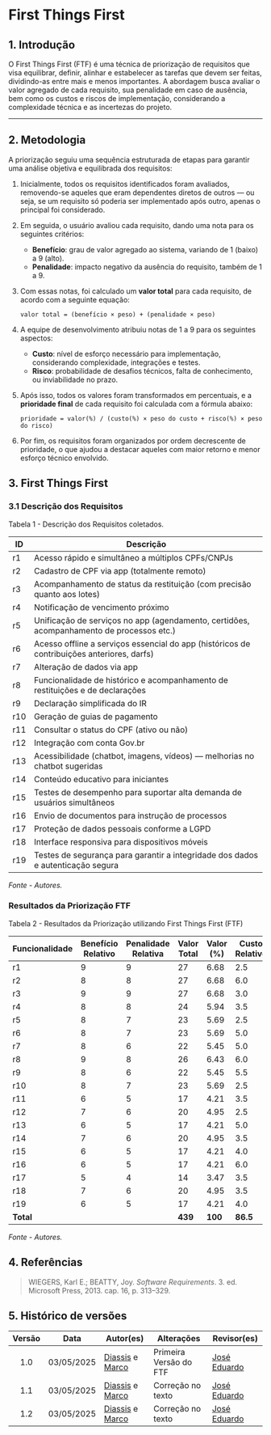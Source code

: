 # First Things First

## 1. Introdução

O First Things First (FTF) é uma técnica de priorização de requisitos que visa equilibrar, definir, alinhar e estabelecer as tarefas que devem ser feitas, dividindo-as entre mais e menos importantes. A abordagem busca avaliar o valor agregado de cada requisito, sua penalidade em caso de ausência, bem como os custos e riscos de implementação, considerando a complexidade técnica e as incertezas do projeto.

---

## 2. Metodologia

A priorização seguiu uma sequência estruturada de etapas para garantir uma análise objetiva e equilibrada dos requisitos:

1. Inicialmente, todos os requisitos identificados foram avaliados, removendo-se aqueles que eram dependentes diretos de outros — ou seja, se um requisito só poderia ser implementado após outro, apenas o principal foi considerado.

2. Em seguida, o usuário avaliou cada requisito, dando uma nota para os seguintes critérios:

   * **Benefício**: grau de valor agregado ao sistema, variando de 1 (baixo) a 9 (alto).
   * **Penalidade**: impacto negativo da ausência do requisito, também de 1 a 9.

3. Com essas notas, foi calculado um **valor total** para cada requisito, de acordo com a seguinte equação:

   ```
   valor total = (benefício × peso) + (penalidade × peso)
   ```

4. A equipe de desenvolvimento atribuiu notas de 1 a 9 para os seguintes aspectos:

   * **Custo**: nível de esforço necessário para implementação, considerando complexidade, integrações e testes.
   * **Risco**: probabilidade de desafios técnicos, falta de conhecimento, ou inviabilidade no prazo.

5. Após isso, todos os valores foram transformados em percentuais, e a **prioridade final** de cada requisito foi calculada com a fórmula abaixo:

   ```
   prioridade = valor(%) / (custo(%) × peso do custo + risco(%) × peso do risco)
   ```

6. Por fim, os requisitos foram organizados por ordem decrescente de prioridade, o que ajudou a destacar aqueles com maior retorno e menor esforço técnico envolvido.

## 3. First Things First

### 3.1 Descrição dos Requisitos
Tabela 1 - Descrição dos Requisitos coletados.

| ID  | Descrição                                                                                  |
| --- | ------------------------------------------------------------------------------------------ |
| r1  | Acesso rápido e simultâneo a múltiplos CPFs/CNPJs                                          |
| r2  | Cadastro de CPF via app (totalmente remoto)                                                |
| r3  | Acompanhamento de status da restituição (com precisão quanto aos lotes)                    |
| r4  | Notificação de vencimento próximo                                                          |
| r5  | Unificação de serviços no app (agendamento, certidões, acompanhamento de processos etc.)   |
| r6  | Acesso offline a serviços essencial do app (históricos de contribuições anteriores, darfs) |
| r7  | Alteração de dados via app                                                                 |
| r8  | Funcionalidade de histórico e acompanhamento de restituições e de declarações              |
| r9  | Declaração simplificada do IR                                                              |
| r10 | Geração de guias de pagamento                                                              |
| r11 | Consultar o status do CPF (ativo ou não)                                                   |
| r12 | Integração com conta Gov.br                                                                |
| r13 | Acessibilidade (chatbot, imagens, vídeos) — melhorias no chatbot sugeridas                 |
| r14 | Conteúdo educativo para iniciantes                                                         |
| r15 | Testes de desempenho para suportar alta demanda de usuários simultâneos                    |
| r16 | Envio de documentos para instrução de processos                                            |
| r17 | Proteção de dados pessoais conforme a LGPD                                                 |
| r18 | Interface responsiva para dispositivos móveis                                              |
| r19 | Testes de segurança para garantir a integridade dos dados e autenticação segura            |
_Fonte - Autores._


### Resultados da Priorização FTF
Tabela 2 - Resultados da Priorização utilizando First Things First (FTF)

| Funcionalidade | Benefício Relativo | Penalidade Relativa | Valor Total | Valor (%) | Custo Relativo | Custo (%) | Risco Relativo | Risco (%) | Prioridade |
|----------------|---------------------|----------------------|-------------|-----------|----------------|-----------|----------------|-----------|------------|
| r1             | 9                   | 9                    | 27          | 6.68      | 2.5            | 2.89      | 2.5            | 3.36      | 2.055      |
| r2             | 8                   | 8                    | 27          | 6.68      | 6.0            | 6.94      | 3.3            | 4.46      | 1.095      |
| r3             | 9                   | 9                    | 27          | 6.68      | 3.0            | 3.47      | 2.5            | 3.36      | 2.009      |
| r4             | 8                   | 8                    | 24          | 5.94      | 3.5            | 4.05      | 3.3            | 4.46      | 1.456      |
| r5             | 8                   | 7                    | 23          | 5.69      | 2.5            | 2.89      | 2.5            | 3.36      | 2.055      |
| r6             | 8                   | 7                    | 23          | 5.69      | 5.0            | 5.79      | 3.3            | 4.46      | 1.062      |
| r7             | 8                   | 6                    | 22          | 5.45      | 5.0            | 5.79      | 3.3            | 4.46      | 1.017      |
| r8             | 9                   | 8                    | 26          | 6.43      | 6.0            | 6.94      | 4.2            | 5.59      | 0.957      |
| r9             | 8                   | 6                    | 22          | 5.45      | 5.5            | 6.37      | 3.3            | 4.46      | 0.973      |
| r10            | 8                   | 7                    | 23          | 5.69      | 2.5            | 2.89      | 3.6            | 4.91      | 1.589      |
| r11            | 6                   | 5                    | 17          | 4.21      | 3.5            | 4.62      | 2.5            | 3.36      | 1.050      |
| r12            | 7                   | 6                    | 20          | 4.95      | 2.5            | 2.89      | 2.5            | 3.36      | 2.055      |
| r13            | 6                   | 5                    | 17          | 4.21      | 5.0            | 5.79      | 3.3            | 4.46      | 0.818      |
| r14            | 7                   | 6                    | 20          | 4.95      | 3.5            | 4.62      | 3.3            | 4.46      | 1.087      |
| r15            | 6                   | 5                    | 17          | 4.21      | 4.0            | 5.21      | 4.2            | 5.59      | 0.777      |
| r16            | 6                   | 5                    | 17          | 4.21      | 6.0            | 6.94      | 4.2            | 5.59      | 0.691      |
| r17            | 5                   | 4                    | 14          | 3.47      | 3.5            | 4.05      | 2.8            | 3.76      | 0.856      |
| r18            | 7                   | 6                    | 20          | 4.95      | 3.5            | 4.05      | 3.3            | 4.46      | 1.170      |
| r19            | 6                   | 5                    | 17          | 4.21      | 4.0            | 5.21      | 4.2            | 5.59      | 0.777      |
| **Total**      |                     |                      | **439**     | **100**   | **86.5**       | **100**    | **74.4**       | **100**    |            |
_Fonte - Autores._


## 4. Referências

> WIEGERS, Karl E.; BEATTY, Joy. *Software Requirements*. 3. ed. Microsoft Press, 2013. cap. 16, p. 313–329.

## 5. Histórico de versões

| Versão | Data       | Autor(es)          | Alterações                                             | Revisor(es) |
| :----: | ---------- | ------------------ | ------------------------------------------------------ | ----------- |
|   1.0  | 03/05/2025 | [Diassis](https://github.com/Diaxiz) e [Marco](https://github.com/marcomarquesdc)  | Primeira Versão do FTF | [José Eduardo](https://github.com/jevprado)   |
|   1.1  | 03/05/2025 | [Diassis](https://github.com/Diaxiz) e [Marco](https://github.com/marcomarquesdc)  | Correção no texto | [José Eduardo](https://github.com/jevprado)   |
|   1.2  | 03/05/2025 | [Diassis](https://github.com/Diaxiz) e [Marco](https://github.com/marcomarquesdc)  | Correção no texto | [José Eduardo](https://github.com/jevprado)   |



